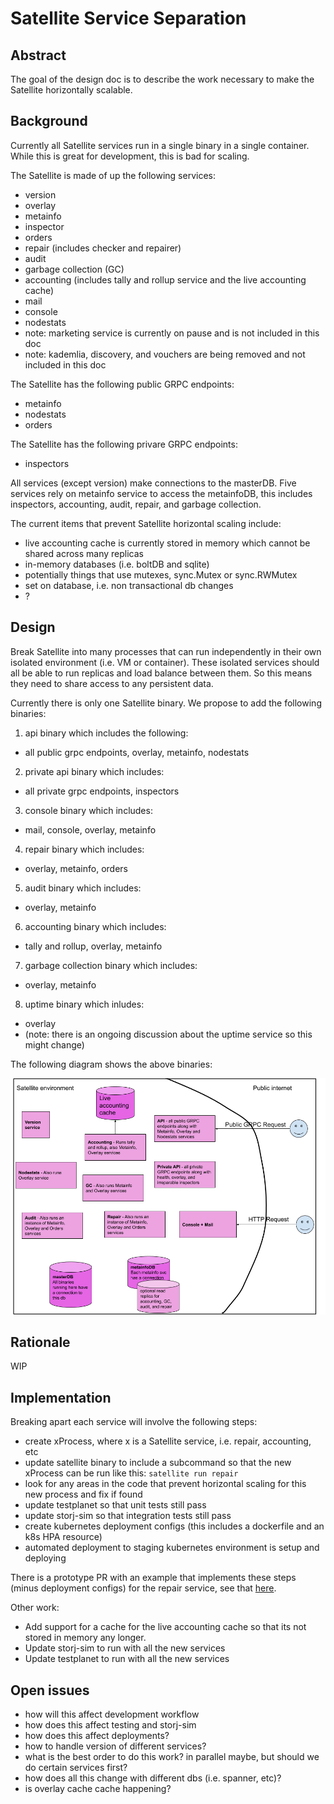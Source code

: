 # Satellite Service Separation

## Abstract

The goal of the design doc is to describe the work necessary to make the Satellite horizontally scalable.

## Background

Currently all Satellite services run in a single binary in a single container. While this is great for development, this is bad for scaling.

The Satellite is made of up the following services:
- version
- overlay
- metainfo
- inspector
- orders
- repair (includes checker and repairer)
- audit
- garbage collection (GC)
- accounting (includes tally and rollup service and the live accounting cache)
- mail
- console
- nodestats
- note: marketing service is currently on pause and is not included in this doc
- note: kademlia, discovery, and vouchers are being removed and not included in this doc

The Satellite has the following public GRPC endpoints:
- metainfo
- nodestats
- orders

The Satellite has the following privare GRPC endpoints:
- inspectors

All services (except version) make connections to the masterDB. Five services rely on metainfo service to access the metainfoDB, this includes inspectors, accounting, audit, repair, and garbage collection.

The current items that prevent Satellite horizontal scaling include:
- live accounting cache is currently stored in memory which cannot be shared across many replicas
- in-memory databases (i.e. boltDB and sqlite)
- potentially things that use mutexes, sync.Mutex or sync.RWMutex
- set on database, i.e. non transactional db changes
- ?

## Design

Break Satellite into many processes that can run independently in their own isolated environment (i.e. VM or container).  These isolated services should all be able to run replicas and load balance between them. So this means they need to share access to any persistent data.

Currently there is only one Satellite binary. We propose to add the following binaries:

1. api binary which includes the following:
  - all public grpc endpoints, overlay, metainfo, nodestats

2. private api binary which includes:
  - all private grpc endpoints, inspectors

3. console binary which includes:
  - mail, console, overlay, metainfo

4. repair binary which includes:
  - overlay, metainfo, orders

5. audit binary which includes:
  - overlay, metainfo

6. accounting binary which includes:
  - tally and rollup, overlay, metainfo

7. garbage collection binary which includes:
  - overlay, metainfo

8. uptime binary which inludes:
  - overlay
  - (note: there is an ongoing discussion about the uptime service so this might change)

The following diagram shows the above binaries:

![Diagram of the above listed binaries](sa-separation-design.png)

## Rationale

WIP

## Implementation

Breaking apart each service will involve the following steps:
- create xProcess, where x is a Satellite service, i.e. repair, accounting, etc
- update satellite binary to include a subcommand so that the new xProcess can be run like this:
`satellite run repair`
- look for any areas in the code that prevent horizontal scaling for this new process and fix if found
- update testplanet so that unit tests still pass
- update storj-sim so that integration tests still pass
- create kubernetes deployment configs (this includes a dockerfile and an k8s HPA resource)
- automated deployment to staging kubernetes environment is setup and deploying

There is a prototype PR with an example that implements these steps (minus deployment configs) for the repair service, see that [here](https://github.com/storj/storj/pull/2836).

Other work:
- Add support for a cache for the live accounting cache so that its not stored in memory any longer.
- Update storj-sim to run with all the new services
- Update testplanet to run with all the new services

## Open issues
- how will this affect development workflow
- how does this affect testing and storj-sim
- how does this affect deployments? 
- how to handle version of different services?
- what is the best order to do this work? in parallel maybe, but should we do certain services first?
- how does all this change with different dbs (i.e. spanner, etc)?
- is overlay cache cache happening?
